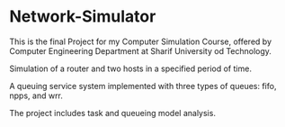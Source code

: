 # Network-Simulator
This is the final Project for my Computer Simulation Course, offered by Computer Engineering Department at Sharif University od Technology.

Simulation of a router and two hosts in a specified period of time.

A queuing service system implemented with three types of queues: fifo, npps, and wrr.

The project includes task and queueing model analysis.
